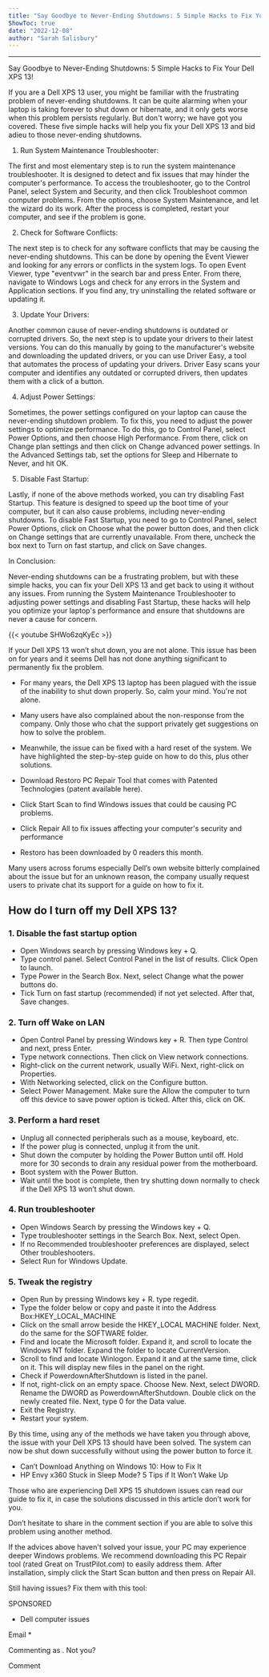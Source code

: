 ```yaml
---
title: "Say Goodbye to Never-Ending Shutdowns: 5 Simple Hacks to Fix Your Dell XPS 13!"
ShowToc: true 
date: "2022-12-08"
author: "Sarah Salisbury"
---
```

*****
Say Goodbye to Never-Ending Shutdowns: 5 Simple Hacks to Fix Your Dell XPS 13!

If you are a Dell XPS 13 user, you might be familiar with the frustrating problem of never-ending shutdowns. It can be quite alarming when your laptop is taking forever to shut down or hibernate, and it only gets worse when this problem persists regularly. But don't worry; we have got you covered. These five simple hacks will help you fix your Dell XPS 13 and bid adieu to those never-ending shutdowns.

1. Run System Maintenance Troubleshooter:

The first and most elementary step is to run the system maintenance troubleshooter. It is designed to detect and fix issues that may hinder the computer's performance. To access the troubleshooter, go to the Control Panel, select System and Security, and then click Troubleshoot common computer problems. From the options, choose System Maintenance, and let the wizard do its work. After the process is completed, restart your computer, and see if the problem is gone.

2. Check for Software Conflicts:

The next step is to check for any software conflicts that may be causing the never-ending shutdowns. This can be done by opening the Event Viewer and looking for any errors or conflicts in the system logs. To open Event Viewer, type "eventvwr" in the search bar and press Enter. From there, navigate to Windows Logs and check for any errors in the System and Application sections. If you find any, try uninstalling the related software or updating it.

3. Update Your Drivers:

Another common cause of never-ending shutdowns is outdated or corrupted drivers. So, the next step is to update your drivers to their latest versions. You can do this manually by going to the manufacturer's website and downloading the updated drivers, or you can use Driver Easy, a tool that automates the process of updating your drivers. Driver Easy scans your computer and identifies any outdated or corrupted drivers, then updates them with a click of a button.

4. Adjust Power Settings:

Sometimes, the power settings configured on your laptop can cause the never-ending shutdown problem. To fix this, you need to adjust the power settings to optimize performance. To do this, go to Control Panel, select Power Options, and then choose High Performance. From there, click on Change plan settings and then click on Change advanced power settings. In the Advanced Settings tab, set the options for Sleep and Hibernate to Never, and hit OK.

5. Disable Fast Startup:

Lastly, if none of the above methods worked, you can try disabling Fast Startup. This feature is designed to speed up the boot time of your computer, but it can also cause problems, including never-ending shutdowns. To disable Fast Startup, you need to go to Control Panel, select Power Options, click on Choose what the power button does, and then click on Change settings that are currently unavailable. From there, uncheck the box next to Turn on fast startup, and click on Save changes.

In Conclusion:

Never-ending shutdowns can be a frustrating problem, but with these simple hacks, you can fix your Dell XPS 13 and get back to using it without any issues. From running the System Maintenance Troubleshooter to adjusting power settings and disabling Fast Startup, these hacks will help you optimize your laptop's performance and ensure that shutdowns are never a cause for concern.

{{< youtube SHWo6zqKyEc >}} 



If your Dell XPS 13 won’t shut down, you are not alone. This issue has been on for years and it seems Dell has not done anything significant to permanently fix the problem.
 
- For many years, the Dell XPS 13 laptop has been plagued with the issue of the inability to shut down properly. So, calm your mind. You're not alone.
 - Many users have also complained about the non-response from the company. Only those who chat the support privately get suggestions on how to solve the problem.
 - Meanwhile, the issue can be fixed with a hard reset of the system. We have highlighted the step-by-step guide on how to do this, plus other solutions.

 

 
- Download Restoro PC Repair Tool that comes with Patented Technologies (patent available here).
 - Click Start Scan to find Windows issues that could be causing PC problems.
 - Click Repair All to fix issues affecting your computer's security and performance

 
- Restoro has been downloaded by 0 readers this month.

 
Many users across forums especially Dell’s own website bitterly complained about the issue but for an unknown reason, the company usually request users to private chat its support for a guide on how to fix it.
 
## How do I turn off my Dell XPS 13?
 
### 1. Disable the fast startup option
 
- Open Windows search by pressing Windows key + Q.
 - Type control panel. Select Control Panel in the list of results. Click Open to launch.
 - Type Power in the Search Box. Next, select Change what the power buttons do.
 - Tick Turn on fast startup (recommended) if not yet selected. After that, Save changes.

 
### 2. Turn off Wake on LAN
 
- Open Control Panel by pressing Windows key + R. Then type Control and next, press Enter.
 - Type network connections. Then click on View network connections.
 - Right-click on the current network, usually WiFi. Next, right-click on Properties.
 - With Networking selected, click on the Configure button.
 - Select Power Management. Make sure the Allow the computer to turn off this device to save power option is ticked. After this, click on OK.

 
### 3. Perform a hard reset
 
- Unplug all connected peripherals such as a mouse, keyboard, etc.
 - If the power plug is connected, unplug it from the unit.
 - Shut down the computer by holding the Power Button until off. Hold more for 30 seconds to drain any residual power from the motherboard.
 - Boot system with the Power Button.
 - Wait until the boot is complete, then try shutting down normally to check if the Dell XPS 13 won’t shut down.

 
### 4. Run troubleshooter
 
- Open Windows Search by pressing the Windows key + Q.
 - Type troubleshooter settings in the Search Box. Next, select Open.
 - If no Recommended troubleshooter preferences are displayed, select Other troubleshooters.
 - Select Run for Windows Update.

 
### 5. Tweak the registry
 
- Open Run by pressing Windows key + R. type regedit.
 - Type the folder below or copy and paste it into the Address Box:HKEY_LOCAL_MACHINE
 - Click on the small arrow beside the HKEY_LOCAL MACHINE folder. Next, do the same for the SOFTWARE folder.
 - Find and locate the Microsoft folder. Expand it, and scroll to locate the Windows NT folder. Expand the folder to locate CurrentVersion.
 - Scroll to find and locate Winlogon. Expand it and at the same time, click on it. This will display new files in the panel on the right.
 - Check if PowerdownAfterShutdown is listed in the panel.
 - If not, right-click on an empty space. Choose New. Next, select DWORD. Rename the DWORD as PowerdownAfterShutdown. Double click on the newly created file. Next, type 0 for the Data value.
 - Exit the Registry.
 - Restart your system.

 
By this time, using any of the methods we have taken you through above, the issue with your Dell XPS 13 should have been solved. The system can now be shut down successfully without using the power button to force it.
 
- Can’t Download Anything on Windows 10: How to Fix It
 - HP Envy x360 Stuck in Sleep Mode? 5 Tips if It Won’t Wake Up

 
Those who are experiencing Dell XPS 15 shutdown issues can read our guide to fix it, in case the solutions discussed in this article don’t work for you.
 
Don’t hesitate to share in the comment section if you are able to solve this problem using another method.
 
If the advices above haven't solved your issue, your PC may experience deeper Windows problems. We recommend downloading this PC Repair tool (rated Great on TrustPilot.com) to easily address them. After installation, simply click the Start Scan button and then press on Repair All.
 
Still having issues? Fix them with this tool:
 
SPONSORED
 
- Dell computer issues

 
Email * 
 

Commenting as .
Not you?

 
Comment 





